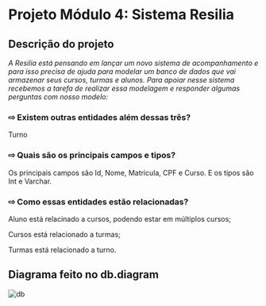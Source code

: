 # Projeto Módulo 4: Sistema Resilia



## Descrição do projeto
_A Resilia está pensando em lançar um novo sistema de
acompanhamento e para isso precisa de ajuda para modelar um
banco de dados que vai armazenar seus cursos, turmas e alunos.
Para apoiar nesse sistema recebemos a tarefa de realizar essa modelagem
e responder algumas perguntas com nosso modelo:_


### ⇨ **Existem outras entidades além dessas três?**
Turno

### ⇨ Quais são os principais campos e tipos?
Os principais campos são Id, Nome, Matrícula, CPF e Curso.
E os tipos são Int e Varchar.

### ⇨ Como essas entidades estão relacionadas?
Aluno está relacinado a cursos, podendo estar em múltiplos cursos;

Cursos está relacionado a turmas;

Turmas está relacionado a turno.


##  Diagrama feito no db.diagram
![db](https://user-images.githubusercontent.com/115156601/222586551-8f05507f-95b6-4665-969b-e7fff8e061bf.png)



